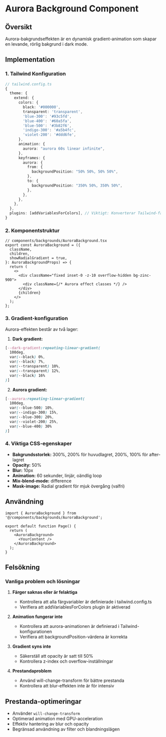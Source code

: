 # Aurora Background Component

## Översikt

Aurora-bakgrundseffekten är en dynamisk gradient-animation som skapar en levande, rörlig bakgrund i dark mode.

## Implementation

### 1. Tailwind Konfiguration

```typescript
// tailwind.config.ts
{
  theme: {
    extend: {
      colors: {
        black: '#000000',
        transparent: 'transparent',
        'blue-300': '#93c5fd',
        'blue-400': '#60a5fa',
        'blue-500': '#3b82f6',
        'indigo-300': '#a5b4fc',
        'violet-200': '#ddd6fe',
      },
      animation: {
        aurora: "aurora 60s linear infinite",
      },
      keyframes: {
        aurora: {
          from: {
            backgroundPosition: "50% 50%, 50% 50%",
          },
          to: {
            backgroundPosition: "350% 50%, 350% 50%",
          },
        },
      },
    },
  },
  plugins: [addVariablesForColors], // Viktigt: Konverterar Tailwind-färger till CSS-variabler
}
```

### 2. Komponentstruktur

```tsx
// components/backgrounds/AuroraBackground.tsx
export const AuroraBackground = ({
  className,
  children,
  showRadialGradient = true,
}: AuroraBackgroundProps) => {
  return (
    <>
      <div className="fixed inset-0 -z-10 overflow-hidden bg-zinc-900">
        <div className={/* Aurora effect classes */} />
      </div>
      {children}
    </>
  );
};
```

### 3. Gradient-konfiguration

Aurora-effekten består av två lager:

1. **Dark gradient:**

```css
[--dark-gradient:repeating-linear-gradient(
  100deg,
  var(--black) 0%,
  var(--black) 7%,
  var(--transparent) 10%,
  var(--transparent) 12%,
  var(--black) 16%
)]
```

2. **Aurora gradient:**

```css
[--aurora:repeating-linear-gradient(
  100deg,
  var(--blue-500) 10%,
  var(--indigo-300) 15%,
  var(--blue-300) 20%,
  var(--violet-200) 25%,
  var(--blue-400) 30%
)]
```

### 4. Viktiga CSS-egenskaper

- **Bakgrundsstorlek:** 300%, 200% för huvudlagret, 200%, 100% för after-lagret
- **Opacity:** 50%
- **Blur:** 10px
- **Animation:** 60 sekunder, linjär, oändlig loop
- **Mix-blend-mode:** difference
- **Mask-image:** Radial gradient för mjuk övergång (valfri)

## Användning

```tsx
import { AuroraBackground } from '@/components/backgrounds/AuroraBackground';

export default function Page() {
  return (
    <AuroraBackground>
      <YourContent />
    </AuroraBackground>
  );
}
```

## Felsökning

### Vanliga problem och lösningar

1. **Färger saknas eller är felaktiga**

   - Kontrollera att alla färgvariabler är definierade i tailwind.config.ts
   - Verifiera att addVariablesForColors plugin är aktiverad

2. **Animation fungerar inte**

   - Kontrollera att aurora-animationen är definierad i Tailwind-konfigurationen
   - Verifiera att backgroundPosition-värdena är korrekta

3. **Gradient syns inte**

   - Säkerställ att opacity är satt till 50%
   - Kontrollera z-index och overflow-inställningar

4. **Prestandaproblem**
   - Använd will-change-transform för bättre prestanda
   - Kontrollera att blur-effekten inte är för intensiv

## Prestanda-optimeringar

- Använder `will-change-transform`
- Optimerad animation med GPU-acceleration
- Effektiv hantering av blur och opacity
- Begränsad användning av filter och blandningslägen
